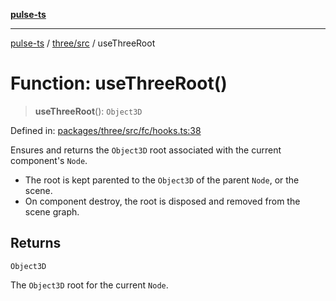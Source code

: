 [**pulse-ts**](../../../README.md)

***

[pulse-ts](../../../README.md) / [three/src](../README.md) / useThreeRoot

# Function: useThreeRoot()

> **useThreeRoot**(): `Object3D`

Defined in: [packages/three/src/fc/hooks.ts:38](https://github.com/jlehett/pulse-ts/blob/d786433c7cb88fe7c30a7029f46dff58815931cc/packages/three/src/fc/hooks.ts#L38)

Ensures and returns the `Object3D` root associated with the current component's `Node`.

- The root is kept parented to the `Object3D` of the parent `Node`, or the scene.
- On component destroy, the root is disposed and removed from the scene graph.

## Returns

`Object3D`

The `Object3D` root for the current `Node`.
